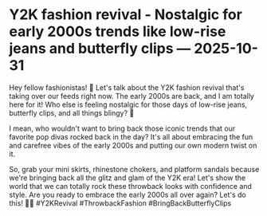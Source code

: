 # Y2K fashion revival - Nostalgic for early 2000s trends like low-rise jeans and butterfly clips — 2025-10-31

Hey fellow fashionistas! 🦋 Let's talk about the Y2K fashion revival that's taking over our feeds right now. The early 2000s are back, and I am totally here for it! Who else is feeling nostalgic for those days of low-rise jeans, butterfly clips, and all things blingy? 🌟 

I mean, who wouldn't want to bring back those iconic trends that our favorite pop divas rocked back in the day? It's all about embracing the fun and carefree vibes of the early 2000s and putting our own modern twist on it. 

So, grab your mini skirts, rhinestone chokers, and platform sandals because we're bringing back all the glitz and glam of the Y2K era! Let's show the world that we can totally rock these throwback looks with confidence and style. Are you ready to embrace the early 2000s all over again? Let's do this! 💖✨ #Y2KRevival #ThrowbackFashion #BringBackButterflyClips